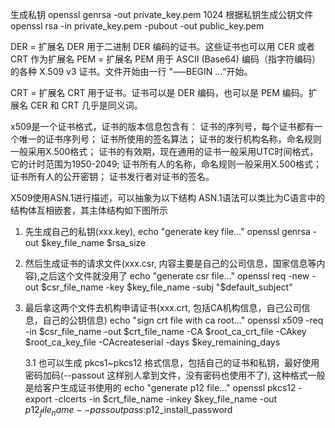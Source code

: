 
生成私钥 openssl genrsa -out private_key.pem 1024
根据私钥生成公钥文件 openssl rsa -in private_key.pem -pubout -out public_key.pem



DER = 扩展名 DER 用于二进制 DER 编码的证书。这些证书也可以用 CER 或者 CRT 作为扩展名
PEM = 扩展名 PEM 用于 ASCII (Base64) 编码（指字符编码）的各种 X.509 v3 证书。文件开始由一行 "—–BEGIN …“开始。

CRT = 扩展名 CRT 用于证书。证书可以是 DER 编码，也可以是 PEM 编码。扩展名 CER 和 CRT 几乎是同义词。

x509是一个证书格式，证书的版本信息包含有：
    证书的序列号，每个证书都有一个唯一的证书序列号；
    证书所使用的签名算法；
    证书的发行机构名称，命名规则一般采用X.500格式；
    证书的有效期，现在通用的证书一般采用UTC时间格式，它的计时范围为1950-2049;
    证书所有人的名称，命名规则一般采用X.500格式；
    证书所有人的公开密钥；
    证书发行者对证书的签名。

X509使用ASN.1进行描述，可以抽象为以下结构
    ASN.1语法可以类比为C语言中的结构体互相嵌套，其主体结构如下图所示



1. 先生成自己的私钥(xxx.key), 
    echo "generate key file..."
    openssl genrsa -out $key_file_name $rsa_size
2. 然后生成证书的请求文件(xxx.csr, 内容主要是自己的公司信息，国家信息等内容),之后这个文件就没用了
    echo "generate csr file..."
    openssl req -new -out $csr_file_name -key $key_file_name -subj "$default_subject"
3. 最后拿这两个文件去机构申请证书(xxx.crt, 包括CA机构信息，自己公司信息，自己的公钥信息)
    echo "sign crt file with ca root..."
    openssl x509 -req -in $csr_file_name -out $crt_file_name -CA $root_ca_crt_file -CAkey $root_ca_key_file -CAcreateserial -days $key_remaining_days

    3.1 也可以生成 pkcs1~pkcs12 格式信息，包括自己的证书和私钥，最好使用密码加码(--passout 这样别人拿到文件，没有密码也使用不了), 这种格式一般是给客户生成证书使用的
        echo "generate p12 file..."
        openssl pkcs12 -export -clcerts -in $crt_file_name -inkey $key_file_name -out $p12_file_name --passout pass:$p12_install_password


